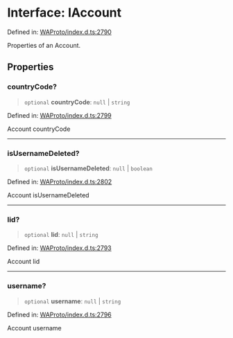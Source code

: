 # Interface: IAccount

Defined in: [WAProto/index.d.ts:2790](https://github.com/Fokusdotid/bail/blob/a1b2bb6d3d63874a4f497e70ebd6347b2869da8e/WAProto/index.d.ts#L2790)

Properties of an Account.

## Properties

### countryCode?

> `optional` **countryCode**: `null` \| `string`

Defined in: [WAProto/index.d.ts:2799](https://github.com/Fokusdotid/bail/blob/a1b2bb6d3d63874a4f497e70ebd6347b2869da8e/WAProto/index.d.ts#L2799)

Account countryCode

***

### isUsernameDeleted?

> `optional` **isUsernameDeleted**: `null` \| `boolean`

Defined in: [WAProto/index.d.ts:2802](https://github.com/Fokusdotid/bail/blob/a1b2bb6d3d63874a4f497e70ebd6347b2869da8e/WAProto/index.d.ts#L2802)

Account isUsernameDeleted

***

### lid?

> `optional` **lid**: `null` \| `string`

Defined in: [WAProto/index.d.ts:2793](https://github.com/Fokusdotid/bail/blob/a1b2bb6d3d63874a4f497e70ebd6347b2869da8e/WAProto/index.d.ts#L2793)

Account lid

***

### username?

> `optional` **username**: `null` \| `string`

Defined in: [WAProto/index.d.ts:2796](https://github.com/Fokusdotid/bail/blob/a1b2bb6d3d63874a4f497e70ebd6347b2869da8e/WAProto/index.d.ts#L2796)

Account username

